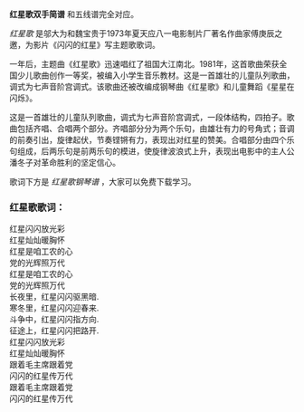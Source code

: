 

**红星歌双手简谱** 和五线谱完全对应。

_红星歌_ 是邬大为和魏宝贵于1973年夏天应八一电影制片厂著名作曲家傅庚辰之邀，为影片《闪闪的红星》写主题歌歌词。

一年后，主题曲《红星歌》迅速唱红了祖国大江南北。1981年，这首歌曲荣获全国少儿歌曲创作一等奖，被编入小学生音乐教材。这是一首雄壮的儿童队列歌曲，调式为七声音阶宫调式。该歌曲还被改编成钢琴曲《红星歌》和儿童舞蹈《星星在闪烁》。

这是一首雄壮的儿童队列歌曲，调式为七声音阶宫调式，一段体结构，四拍子。歌曲包括齐唱、合唱两个部分。齐唱部分分为两个乐句，由雄壮有力的号角式；音调的前奏引出，旋律起伏，节奏铿锵有力，表现出对红星的赞美。合唱部分由四个乐句组成，后两乐句是前两乐句的模进，使旋律波浪式上升，表现出电影中的主人公潘冬子对革命胜利的坚定信心。

歌词下方是 _红星歌钢琴谱_ ，大家可以免费下载学习。

### 红星歌歌词：

红星闪闪放光彩  
红星灿灿暖胸怀  
红星是咱工农的心  
党的光辉照万代  
红星是咱工农的心  
党的光辉照万代  
长夜里，红星闪闪驱黑暗.  
寒冬里，红星闪闪迎春来.  
斗争中，红星闪闪指方向.  
征途上，红星闪闪把路开.  
红星闪闪放光彩  
红星灿灿暖胸怀  
跟着毛主席跟着党  
闪闪的红星传万代  
跟着毛主席跟着党  
闪闪的红星传万代

